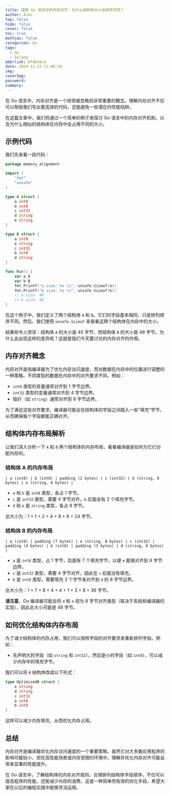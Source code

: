 ```yaml
---
title: 探索 Go 语言中的内存对齐：为什么结构体大小会有所不同？
author: Alex
top: false
hide: false
cover: false
toc: true
mathjax: false
categories: Go
tags:
  - Go
  - Golang
abbrlink: 8f8634cd
date: 2024-11-22 11:00:10
img:
coverImg:
password:
summary:
---
```


在 Go 语言中，内存对齐是一个经常被忽略但非常重要的概念。理解内存对齐不仅可以帮助我们写出更高效的代码，还能避免一些潜在的性能陷阱。

在这篇文章中，我们将通过一个简单的例子来探讨 Go 语言中的内存对齐机制，以及为什么相似的结构体在内存中会占用不同的大小。

## 示例代码

我们先来看一段代码：

```go
package memory_alignment

import (
	"fmt"
	"unsafe"
)

type A struct {
	a int8
	b int8
	c int32
	d string
	e string
}

type B struct {
	a int8
	e string
	c int32
	b int8
	d string
}

func Run() {
	var a A
	var b B
	fmt.Printf("a size: %v \n", unsafe.Sizeof(a))
	fmt.Printf("b size: %v \n", unsafe.Sizeof(b))
	// a size: 40
	// b size: 48
}
```

在这个例子中，我们定义了两个结构体 `A` 和 `B`。它们的字段基本相同，只是排列顺序不同。然后，我们使用 `unsafe.Sizeof` 来查看这两个结构体在内存中的大小。

结果却令人惊讶：结构体 `A` 的大小是 40 字节，而结构体 `B` 的大小是 48 字节。为什么会出现这样的差异呢？这就是我们今天要讨论的内存对齐的作用。

## 内存对齐概念

内存对齐是指编译器为了优化内存访问速度，而对数据在内存中的位置进行调整的一种策略。不同类型的数据在内存中的对齐要求不同，例如：

- `int8` 类型的变量通常对齐到 1 字节边界。
- `int32` 类型的变量通常对齐到 4 字节边界。
- 指针（如 `string`）通常对齐到 8 字节边界。

为了满足这些对齐要求，编译器可能会在结构体的字段之间插入一些“填充”字节，从而确保每个字段都能正确对齐。

## 结构体内存布局解析

让我们深入分析一下 `A` 和 `B` 两个结构体的内存布局，看看编译器是如何为它们分配内存的。

### 结构体 A 的内存布局

```plaintext
| a (int8) | b (int8) | padding (2 bytes) | c (int32) | d (string, 8 bytes) | e (string, 8 bytes) |
```

- `a` 和 `b` 是 `int8` 类型，各占 1 字节。
- `c` 是 `int32` 类型，需要 4 字节对齐，`b` 后面会有 2 个填充字节。
- `d` 和 `e` 是 `string` 类型，各占 8 字节。

总大小为：1 + 1 + 2 + 4 + 8 + 8 = 24 字节。

### 结构体 B 的内存布局

```plaintext
| a (int8) | padding (7 bytes) | e (string, 8 bytes) | c (int32) | padding (4 bytes) | b (int8) | padding (3 bytes) | d (string, 8 bytes) |
```

- `a` 是 `int8` 类型，占 1 字节，后面有 7 个填充字节，以便 `e` 能够对齐到 8 字节边界。
- `c` 是 `int32` 类型，需要 4 字节对齐，因此在 `c` 后面没有填充。
- `b` 是 `int8` 类型，需要填充 3 个字节来对齐到 `d` 的 8 字节边界。

总大小为：1 + 7 + 8 + 4 + 4 + 1 + 3 + 8 = 36 字节。

**请注意**，Go 编译器可能会将 `d` 和 `e` 视为 8 字节对齐类型（取决于系统和编译器的实现），因此总大小可能是 48 字节。

## 如何优化结构体内存布局

为了减少结构体的内存占用，我们可以按照字段的对齐要求来重新排列字段。例如：

- 先声明大的字段（如 `string` 和 `int32`），然后是小的字段（如 `int8`），可以减少内存中的填充字节。

我们可以将 `B` 结构体改成以下形式：

```go
type OptimizedB struct {
    e string
    d string
    c int32
    a int8
    b int8
}
```

这样可以减少内存填充，从而优化内存占用。

## 总结

内存对齐是编译器优化内存访问速度的一个重要策略。虽然它对大多数应用程序的影响可能较小，但在高性能场景或内存受限的环境中，理解并优化内存对齐可能会带来显著的性能提升。

在 Go 语言中，了解结构体的内存对齐规则，合理排列结构体字段顺序，不仅可以提高程序的性能，还能减少内存的浪费。这是一种简单而有效的优化手段，希望大家在以后的编程实践中能够灵活运用。
